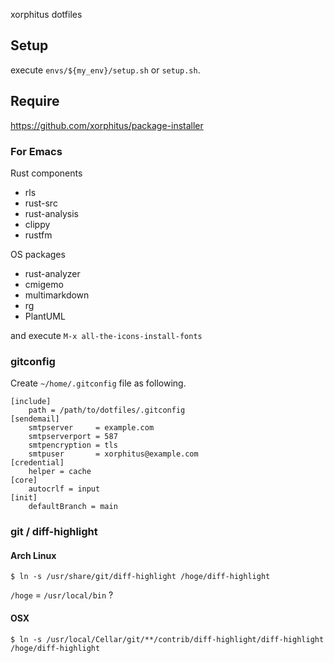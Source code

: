 xorphitus dotfiles

## Setup

execute `envs/${my_env}/setup.sh` or `setup.sh`.

## Require

https://github.com/xorphitus/package-installer

### For Emacs
Rust components

* rls
* rust-src
* rust-analysis
* clippy
* rustfm

OS packages

* rust-analyzer
* cmigemo
* multimarkdown
* rg
* PlantUML

and execute `M-x all-the-icons-install-fonts`

### gitconfig

Create `~/home/.gitconfig` file as following.

```
[include]
	path = /path/to/dotfiles/.gitconfig
[sendemail]
	smtpserver     = example.com
	smtpserverport = 587
	smtpencryption = tls
	smtpuser       = xorphitus@example.com
[credential]
	helper = cache
[core]
	autocrlf = input
[init]
	defaultBranch = main
```

### git / diff-highlight

#### Arch Linux

```
$ ln -s /usr/share/git/diff-highlight /hoge/diff-highlight
```

`/hoge` = `/usr/local/bin` ?

#### OSX

```
$ ln -s /usr/local/Cellar/git/**/contrib/diff-highlight/diff-highlight /hoge/diff-highlight
```
